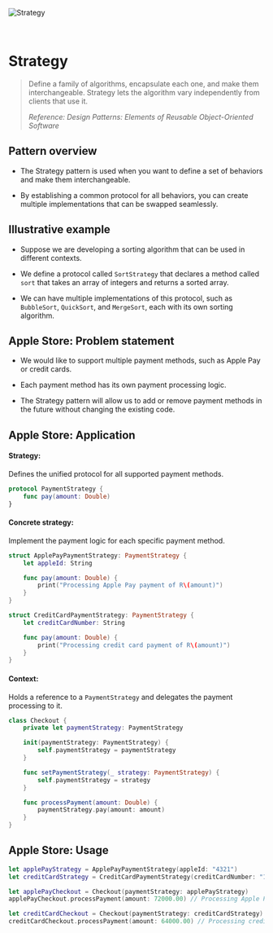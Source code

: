 ![Strategy](https://github.com/user-attachments/assets/94c6b446-531f-4942-87bc-e3c17fe0392b)

<br />

# Strategy

> Define a family of algorithms, encapsulate each one, and make them interchangeable. Strategy lets the algorithm vary independently from clients that use it.
>
> _Reference: Design Patterns: Elements of Reusable Object-Oriented Software_

## Pattern overview

- The Strategy pattern is used when you want to define a set of behaviors and make them interchangeable.

-	By establishing a common protocol for all behaviors, you can create multiple implementations that can be swapped seamlessly.

## Illustrative example

- Suppose we are developing a sorting algorithm that can be used in different contexts.

- We define a protocol called `SortStrategy` that declares a method called `sort` that takes an array of integers and returns a sorted array.

- We can have multiple implementations of this protocol, such as `BubbleSort`, `QuickSort`, and `MergeSort`, each with its own sorting algorithm.

## Apple Store: Problem statement

- We would like to support multiple payment methods, such as Apple Pay or credit cards.

- Each payment method has its own payment processing logic.

- The Strategy pattern will allow us to add or remove payment methods in the future without changing the existing code.

## Apple Store: Application

#### Strategy:

Defines the unified protocol for all supported payment methods.

```swift
protocol PaymentStrategy {
    func pay(amount: Double)
}
```

#### Concrete strategy:

Implement the payment logic for each specific payment method.

```swift
struct ApplePayPaymentStrategy: PaymentStrategy {
    let appleId: String

    func pay(amount: Double) {
        print("Processing Apple Pay payment of R\(amount)")
    }
}

struct CreditCardPaymentStrategy: PaymentStrategy {
    let creditCardNumber: String

    func pay(amount: Double) {
        print("Processing credit card payment of R\(amount)")
    }
}
```

#### Context:

Holds a reference to a `PaymentStrategy` and delegates the payment processing to it.

```swift
class Checkout {
    private let paymentStrategy: PaymentStrategy

    init(paymentStrategy: PaymentStrategy) {
        self.paymentStrategy = paymentStrategy
    }

    func setPaymentStrategy(_ strategy: PaymentStrategy) {
        self.paymentStrategy = strategy
    }

    func processPayment(amount: Double) {
        paymentStrategy.pay(amount: amount)
    }
}
```

## Apple Store: Usage

```swift
let applePayStrategy = ApplePayPaymentStrategy(appleId: "4321")
let creditCardStrategy = CreditCardPaymentStrategy(creditCardNumber: "1234567890")

let applePayCheckout = Checkout(paymentStrategy: applePayStrategy)
applePayCheckout.processPayment(amount: 72000.00) // Processing Apple Pay payment of R72000.00

let creditCardCheckout = Checkout(paymentStrategy: creditCardStrategy)
creditCardCheckout.processPayment(amount: 64000.00) // Processing credit card payment of R64000.00
```
